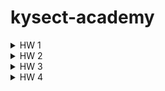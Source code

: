 # kysect-academy

<details>

<summary>HW 1</summary>

<p>Оценка схожести файлов</p>

</details>

<details>

 <summary>HW 2</summary>

<p>ООП</p>

</details>
</details>

<details>

 <summary>HW 3</summary>

<p>Подключение БД</p>

</details>

<details>

 <summary>HW 4</summary>

<p>Работа C# "под капотом"</p>
</details>
